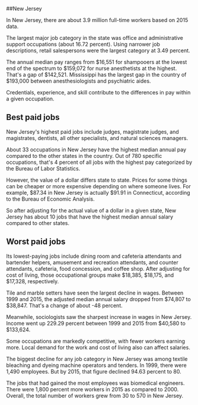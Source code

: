 

##New Jersey

In New Jersey, there are about 3.9 million full-time workers based on 2015 data.

The largest major job category in the state was <span class='occ_title_em state'>office and administrative support occupations</span> (about 16.72 percent). Using narrower job descriptions, <span class='occ_title_em state'>retail salespersons</span> were the largest category at 3.49 percent.
               
The annual median pay ranges from $16,551 for <span class='occ_title_em state'>shampooers</span> at the lowest end of the spectrum to  $159,072 for <span class='occ_title_em state'>nurse anesthetists</span> at the highest. That's a gap of $142,521. Mississippi has the largest gap in the country of $193,000 between <span class='occ_title_em state'>anesthesiologists and psychiatric aides</span>.
          
Credentials, experience, and skill contribute to the differences in pay within a given occupation.

## Best paid jobs
New Jersey's highest paid jobs include <span class='occ_title_em state'>judges, magistrate judges, and magistrates, dentists, all other specialists</span>, and <span class='occ_title_em state'>natural sciences managers</span>.
               
About 33 occupations in New Jersey have the highest median annual pay compared to the other states in the country. Out of 780 specific occupations, that's 4 percent of all jobs with the highest pay categorized by the Bureau of Labor Statistics.
               
However, the value of a dollar differs state to state. Prices for some things can be cheaper or more expensive depending on where someone lives. For example, $87.34 in New Jersey is actually $91.91 in Connecticut, according to the Bureau of Economic Analysis.
               
So after adjusting for the actual value of a dollar in a given state, New Jersey has about 10 jobs that have the highest median annual salary compared to other states.
               
## Worst paid jobs

Its lowest-paying jobs include <span class='occ_title_em state'>dining room and cafeteria attendants and bartender helpers</span>, <span class='occ_title_em state'>amusement and recreation attendants</span>, and <span class='occ_title_em state'>counter attendants, cafeteria, food concession, and coffee shop</span>. After adjusting for cost of living, those occupational groups make $18,385,  $18,175, and  $17,328, respectively.
               
<span class='occ_title_em state'>Tile and marble setters</span> have seen the largest decline in wages. Between 1999 and 2015, the adjusted median annual salary dropped from $74,807 to $38,847. That's a change of about -48 percent.
               
Meanwhile, <span class='occ_title_em state'>sociologists</span> saw the sharpest increase in wages in New Jersey. Income went up 229.29 percent between 1999 and 2015 from $40,580 to $133,624.

Some occupations are markedly competitive, with fewer workers earning more. Local demand for the work and cost of living also can affect salaries.

            
The biggest decline for any job category in New Jersey was among <span class='occ_title_em state'>textile bleaching and dyeing machine operators and tenders</span>. In 1999, there were 1,490 employees. But by 2015, that figure declined 94.63 percent to 80. 
               
The jobs that had gained the most employees was biomedical engineers. There were 1,800 percent more workers in 2015 as compared to 2000. Overall, the total number of workers grew from 30 to 570 in New Jersey.

